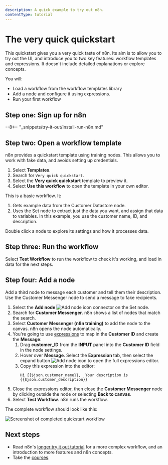 ```yaml
---
description: A quick example to try out n8n.
contentType: tutorial
---
```


# The very quick quickstart

This quickstart gives you a very quick taste of n8n. Its aim is to allow you to try out the UI, and introduce you to two key features: workflow templates and expressions. It doesn't include detailed explanations or explore concepts.

You will:

* Load a workflow from the workflow templates library
* Add a node and configure it using expressions.
* Run your first workflow

## Step one: Sign up for n8n

--8<-- "_snippets/try-it-out/install-run-n8n.md"

## Step two: Open a workflow template

n8n provides a quickstart template using training nodes. This allows you to work with fake data, and avoids setting up credentials.

1. Select **Templates**.
2. Search for `Very quick quickstart`.
3. Select the **Very quick quickstart** template to preview it.
4. Select **Use this workflow** to open the template in your own editor.

This is a basic workflow. It:

1. Gets example data from the Customer Datastore node.
2. Uses the Set node to extract just the data you want, and assign that data to variables. In this example, you use the customer name, ID, and description.

Double click a node to explore its settings and how it processes data.

## Step three: Run the workflow

Select **Test Workflow** to run the workflow to check it's working, and load in data for the next steps.

## Step four: Add a node

Add a third node to message each customer and tell them their description. Use the Customer Messenger node to send a message to fake recipients.

1. Select the **Add node** <span class="inline-image">![Add node icon](/_images/try-it-out/add-node-small.png)</span> connector on the Set node.
2. Search for **Customer Messenger**. n8n shows a list of nodes that match the search.
3. Select **Customer Messenger (n8n training)** to add the node to the canvas. n8n opens the node automatically.
4. You're going to use [expressions](/code/expressions/) to map in the **Customer ID** and create the **Message**:
	1. Drag **customer_ID** from the **INPUT** panel into the **Customer ID** field in the node settings.
    2. Hover over **Message**. Select the **Expression** tab, then select the expand button <span class="inline-image">![Add node icon](/_images/common-icons/open-expression-editor.png)</span> to open the full expressions editor.
    3. Copy this expression into the editor:
        ```
        Hi {{$json.customer_name}},  Your description is {{$json.customer_description}}
        ```
5. Close the expressions editor, then close the **Customer Messenger** node by clicking outside the node or selecting **Back to canvas**.
6. Select **Test Workflow**. n8n runs the workflow.

The complete workflow should look like this:

![Screenshot of completed quickstart workflow](/_images/try-it-out/quickstart/very-quick-quickstart-workflow.png)


## Next steps

* Read n8n's [longer try it out tutorial](/try-it-out/longer-introduction/) for a more complex workflow, and an introduction to more features and n8n concepts.
* Take the [courses](/courses/).


